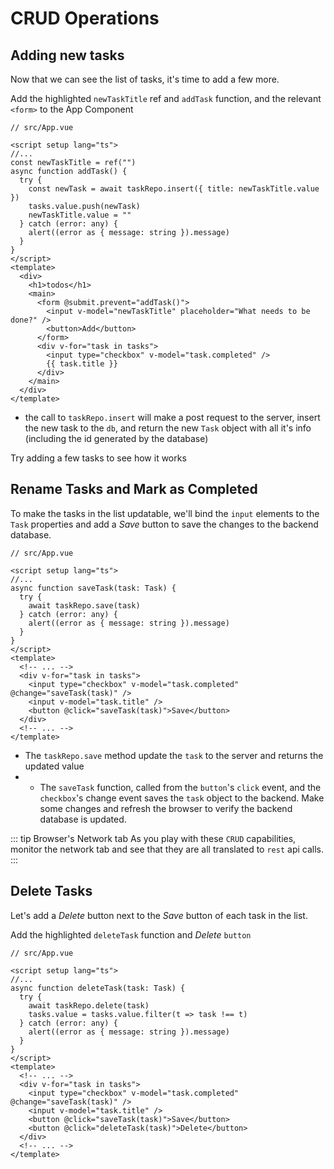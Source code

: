 # CRUD Operations

## Adding new tasks

Now that we can see the list of tasks, it's time to add a few more.

Add the highlighted `newTaskTitle` ref and `addTask` function, and the relevant `<form>` to the App Component

```vue{5-14,20-23}
// src/App.vue

<script setup lang="ts">
//...
const newTaskTitle = ref("")
async function addTask() {
  try {
    const newTask = await taskRepo.insert({ title: newTaskTitle.value })
    tasks.value.push(newTask)
    newTaskTitle.value = ""
  } catch (error: any) {
    alert((error as { message: string }).message)
  }
}
</script>
<template>
  <div>
    <h1>todos</h1>
    <main>
      <form @submit.prevent="addTask()">
        <input v-model="newTaskTitle" placeholder="What needs to be done?" />
        <button>Add</button>
      </form>
      <div v-for="task in tasks">
        <input type="checkbox" v-model="task.completed" />
        {{ task.title }}
      </div>
    </main>
  </div>
</template>
```

- the call to `taskRepo.insert` will make a post request to the server, insert the new task to the `db`, and return the new `Task` object with all it's info (including the id generated by the database)

Try adding a few tasks to see how it works

## Rename Tasks and Mark as Completed

To make the tasks in the list updatable, we'll bind the `input` elements to the `Task` properties and add a _Save_ button to save the changes to the backend database.

```vue{5-11,16-18}
// src/App.vue

<script setup lang="ts">
//...
async function saveTask(task: Task) {
  try {
    await taskRepo.save(task)
  } catch (error: any) {
    alert((error as { message: string }).message)
  }
}
</script>
<template>
  <!-- ... -->
  <div v-for="task in tasks">
    <input type="checkbox" v-model="task.completed" @change="saveTask(task)" />
    <input v-model="task.title" />
    <button @click="saveTask(task)">Save</button>
  </div>
  <!-- ... -->
</template>
```

- The `taskRepo.save` method update the `task` to the server and returns the updated value
- - The `saveTask` function, called from the `button`'s `click` event, and the `checkbox`'s change event saves the `task` object to the backend.
    Make some changes and refresh the browser to verify the backend database is updated.

::: tip Browser's Network tab
As you play with these `CRUD` capabilities, monitor the network tab and see that they are all translated to `rest` api calls.
:::

## Delete Tasks

Let's add a _Delete_ button next to the _Save_ button of each task in the list.

Add the highlighted `deleteTask` function and _Delete_ `button`

```vue{5-12,20}
// src/App.vue

<script setup lang="ts">
//...
async function deleteTask(task: Task) {
  try {
    await taskRepo.delete(task)
    tasks.value = tasks.value.filter(t => task !== t)
  } catch (error: any) {
    alert((error as { message: string }).message)
  }
}
</script>
<template>
  <!-- ... -->
  <div v-for="task in tasks">
    <input type="checkbox" v-model="task.completed" @change="saveTask(task)" />
    <input v-model="task.title" />
    <button @click="saveTask(task)">Save</button>
    <button @click="deleteTask(task)">Delete</button>
  </div>
  <!-- ... -->
</template>
```
